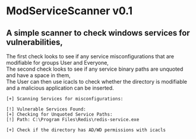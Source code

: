 # ModServiceScanner v0.1
## A simple scanner to check windows services for vulnerabilities,
The first check looks to see if any service misconfigurations that are modifiable for groups User and Everyone, \
The second check looks to see if any service binary paths are unquoted and have a space in them, \
The User can then use icacls to check whether the directory is modifiable and a malicious application can be inserted.

```
[+] Scanning Services for misconfigurations:

[!] Vulnerable Services Found:
[+] Checking for Unquoted Service Paths:
[!] Path: C:\Program Files\Redis\redis-service.exe

[+] Check if the directory has AD/WD permissions with icacls
```
